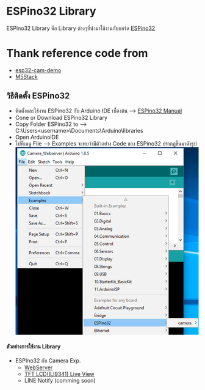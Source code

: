 # ESPino32 Library 
ESPino32 Library คือ Library ต่างๆที่นำมาใช้งานกับบอร์ด [ESPino32](http://thaieasyelec.com/products/development-boards/arduino/espino32-wifi-development-board-detail.html)

# Thank reference code from
* [esp32-cam-demo](https://github.com/igrr/esp32-cam-demo)
* [M5Stack](https://github.com/m5stack/M5Stack)

## วิธีติดตั้ง ESPino32 
*   ติดตั้งและใช้งาน ESPino32 กับ Arduino IDE เบื้องต้น --> [ESPino32 Manual](http://thaieasyelec.com/downloads/ETEE061/ESPino32_User_Manual_TH.pdf)
* Cone or Download  ESPino32 Library 
* Copy Folder ESPino32 to --> C:\Users\<username>\Documents\Arduino\libraries
* Open ArduinoIDE 
* ไปที่เมนู File --> Examples จะพบว่ามีตัวอย่าง Code ของ ESPino32 ปรากฏขึ้นมาดังรูป
![](docs/pic_example_file.jpg)

#### ตัวอย่างการใช้งาน Library               
+ ESPIno32 กับ Camera Exp.
    + [WebServer](docs/CameraExpServer.md)
    + [TFT LCD(ILI9341) Live View](docs/LiveView.md)  
    + LINE Notify (comming soon)

